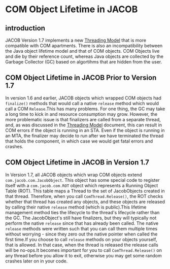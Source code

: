 # COM Object Lifetime in JACOB

## introduction

JACOB Version 1.7 implements a new [Threading Model](JacobThreading.html) that is more compatible with COM apartments. There is also an incompatibility between the Java object lifetime model and that of COM objects. COM Objects live and die by their reference count, whereas Java objects are collected by the Garbage Collector (GC) based on algortihms that are hidden from the user.

## COM Object Lifetime in JACOB Prior to Version 1.7

In version 1.6 and earlier, JACOB objects which wrapped COM objects had `finalize()` methods that would call a native `release` method which would call a COM `Release`.This has many problems. For one thing, the GC may take a long time to kick in and resource consumption may grow. However, the more problematic issue is that finalizers are called from a separate thread, and, as was discussed in the [Threading Model](JacobThreading.html) document, this can result in COM errors if the object is running in an STA. Even if the object is running in an MTA, the finalizer may decide to run after we have terminated the thread that holds the component, in which case we would get fatal errors and crashes.

## COM Object Lifetime in JACOB in Version 1.7

In Version 1.7, all JACOB objects which wrap COM objects extend `com.jacob.com.JacobObject`. This object has some special code to register itself with a `com.jacob.com.ROT` object which represents a Running Object Table (ROT). This table maps a Thread to the set of JacobObjects created in that thread. Therefore, when you call `ComThread.Release()`, the ROT checks whether that thread has created any objects, and these objects are released by calling their native `release` method (which is public).This lifetime management method ties the lifecycle to the thread's lifecycle rather than the GC. The JacobObject's still have finalizers, but they will typically not perform the native `release` since that has already been called. The native `release` methods were written such that you can call them multiple times without worrying - since they zero out the native pointer when called the first time.If you choose to call `release` methods on your objects yourself, that is allowed. In that case, when the thread is released the release calls will be no-ops.It becomes important for you to call `ComThread.Release()` on any thread before you allow it to exit, otherwise you may get some random crashes later on in your code.